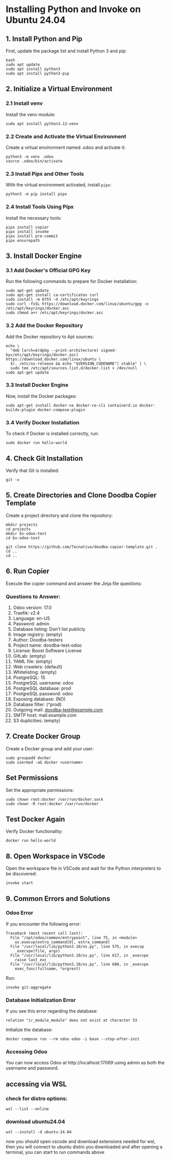 # Installing Python and Invoke on Ubuntu 24.04

## 1. Install Python and Pip
First, update the package list and install Python 3 and pip:

```
bash
sudo apt update
sudo apt install python3
sudo apt install python3-pip
```


## 2. Initialize a Virtual Environment
### 2.1 Install venv
Install the venv module:
```
sudo apt install python3.12-venv
```

### 2.2 Create and Activate the Virtual Environment
Create a virtual environment named .odoo and activate it:
```
python3 -m venv .odoo
source .odoo/bin/activate
```

### 2.3 Install Pipx and Other Tools
With the virtual environment activated, install ``` pipx ```:
```
python3 -m pip install pipx
```

### 2.4 Install Tools Using Pipx
Install the necessary tools:
```
pipx install copier
pipx install invoke
pipx install pre-commit
pipx ensurepath
```

## 3. Install Docker Engine
### 3.1 Add Docker's Official GPG Key
Run the following commands to prepare for Docker installation:
```
sudo apt-get update
sudo apt-get install ca-certificates curl
sudo install -m 0755 -d /etc/apt/keyrings
sudo curl -fsSL https://download.docker.com/linux/ubuntu/gpg -o /etc/apt/keyrings/docker.asc
sudo chmod a+r /etc/apt/keyrings/docker.asc
```

### 3.2 Add the Docker Repository
Add the Docker repository to Apt sources:
```
echo \
  "deb [arch=$(dpkg --print-architecture) signed-by=/etc/apt/keyrings/docker.asc] https://download.docker.com/linux/ubuntu \
  $(. /etc/os-release && echo "$VERSION_CODENAME") stable" | \
  sudo tee /etc/apt/sources.list.d/docker.list > /dev/null
sudo apt-get update
```

### 3.3 Install Docker Engine
Now, install the Docker packages:
```
sudo apt-get install docker-ce docker-ce-cli containerd.io docker-buildx-plugin docker-compose-plugin
```

### 3.4 Verify Docker Installation
To check if Docker is installed correctly, run:
```
sudo docker run hello-world
```

## 4. Check Git Installation
Verify that Git is installed:
```
git -v
```

## 5. Create Directories and Clone Doodba Copier Template
Create a project directory and clone the repository:
```
mkdir projects
cd projects
mkdir bs-odoo-test
cd bs-odoo-test

git clone https://github.com/Tecnativa/doodba-copier-template.git .
cd ..
cd ..
```

## 6. Run Copier
Execute the copier command and answer the Jinja file questions:

### Questions to Answer:
1. Odoo version: 17.0
2. Traefik: v2.4
3. Language: en-US
4. Password: admin
5. Database listing: Don't list publicly
6. Image registry: (empty)
7. Author: Doodba-testers
8. Project name: doodba-test-odoo
9. License: Boost Software License
10. GitLab: (empty)
11. YAML file: (empty)
12. Web crawlers: (default)
13. Whitelisting: (empty)
14. PostgreSQL: 15
15. PostgreSQL username: odoo
16. PostgreSQL database: prod
17. PostgreSQL password: odoo
18. Exposing database: (NO)
19. Database filter: (^prod)
20. Outgoing mail: doodba-test@example.com
21. SMTP host: mail.example.com
22. S3 duplicities: (empty)

## 7. Create Docker Group
Create a Docker group and add your user:
```
sudo groupadd docker
sudo usermod -aG docker <username>
```

## Set Permissions
Set the appropriate permissions:
```
sudo chown root:docker /var/run/docker.sock
sudo chown -R root:docker /var/run/docker
```

## Test Docker Again
Verify Docker functionality:
```
docker run hello-world
```

## 8. Open Workspace in VSCode
Open the workspace file in VSCode and wait for the Python interpreters to be discovered:
```
invoke start
```

## 9. Common Errors and Solutions
### Odoo Error
If you encounter the following error:
```
Traceback (most recent call last):
  File "/opt/odoo/common/entrypoint", line 75, in <module>
    os.execvp(extra_command[0], extra_command)
  File "/usr/local/lib/python3.10/os.py", line 575, in execvp
    _execvpe(file, args)
  File "/usr/local/lib/python3.10/os.py", line 617, in _execvpe
    raise last_exc
  File "/usr/local/lib/python3.10/os.py", line 608, in _execvpe
    exec_func(fullname, *argrest)
```
Run:
```
invoke git-aggregate
```

### Database Initialization Error
If you see this error regarding the database:
```
relation "ir_module_module" does not exist at character 53
```

Initialize the database:
```
docker compose run --rm odoo odoo -i base --stop-after-init
```

### Accessing Odoo
You can now access Odoo at http://localhost:17069 using admin as both the username and password.

## accessing via WSL
### check for distro options:
```
wsl --list --online
```

### download ubuntu24.04
```
wsl --install -d ubuntu-24.04
```

now you should open vscode and download extensions needed for wsl,
then you will connect to ubuntu distro you downloaded and after opening
a terminal, you can start to run commands above

